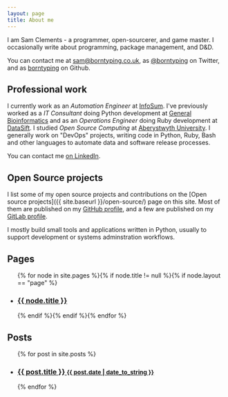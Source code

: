 ```yaml
---
layout: page
title: About me
---
```


I am Sam Clements - a programmer, open-sourcerer, and game master. I occasionally write about programming, package management, and D&D.

You can contact me at [sam@borntyping.co.uk][email], as [@borntyping][twitter] on Twitter, and as [borntyping][github] on Github.

## Professional work

I currently work as an _Automation Engineer_ at [InfoSum][is].
I've previously worked as a *IT Consultant* doing Python development at [General Bioinformatics][gb] and as an *Operations Engineer* doing Ruby development at [DataSift][ds].
I studied *Open Source Computing* at [Aberystwyth University][au].
I generally work on "DevOps" projects, writing code in Python, Ruby, Bash and other languages to automate data and software release processes.

You can contact me [on LinkedIn][linkedin].

## Open Source projects

I list some of my open source projects and contributions on the [Open source projects]({{ site.baseurl }}/open-source/) page on this site.
Most of them are published on my [GitHub profile][github], and a few are published on my [GitLab profile][gitlab].

I mostly build small tools and applications written in Python, usually to support development or systems adminstration workflows.

## Pages

<ul class="related-posts">
{% for node in site.pages %}{% if node.title != null %}{% if node.layout == "page" %}
  <li><h3><a href="{{ node.url }}">{{ node.title }}</a></h3></li>
{% endif %}{% endif %}{% endfor %}
</ul>

## Posts

<ul class="related-posts">
{% for post in site.posts %}
  <li>
    <h3>
      <a href="{{ post.url }}">
        {{ post.title }}
        <small>{{ post.date | date_to_string }}</small>
      </a>
    </h3>
  </li>
{% endfor %}
</ul>

[au]: http://www.aber.ac.uk/en/
[dm]: https://en.wikipedia.org/wiki/Dungeon_Master
[ds]: http://datasift.com/
[gb]: https://www.generalbioinformatics.com/
[is]: https://www.infosum.com/

[github]: https://github.com/borntyping
[gitlab]: https://gitlab.com/borntyping/
[email]: mailto:sam@borntyping.co.uk
[twitter]: https://twitter.com/borntyping
[linkedin]: https://www.linkedin.com/in/borntyping/
